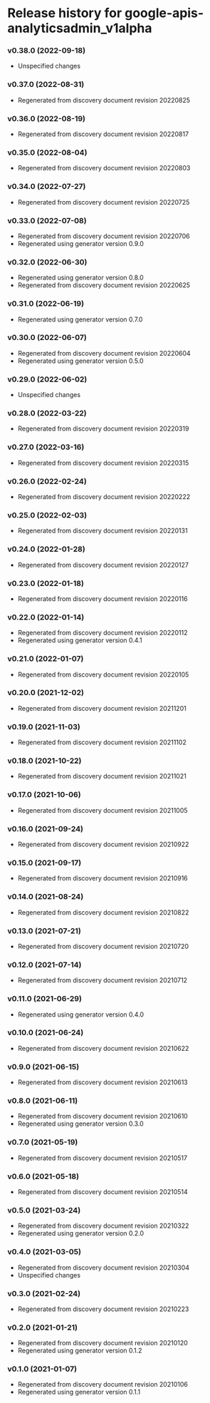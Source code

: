 # Release history for google-apis-analyticsadmin_v1alpha

### v0.38.0 (2022-09-18)

* Unspecified changes

### v0.37.0 (2022-08-31)

* Regenerated from discovery document revision 20220825

### v0.36.0 (2022-08-19)

* Regenerated from discovery document revision 20220817

### v0.35.0 (2022-08-04)

* Regenerated from discovery document revision 20220803

### v0.34.0 (2022-07-27)

* Regenerated from discovery document revision 20220725

### v0.33.0 (2022-07-08)

* Regenerated from discovery document revision 20220706
* Regenerated using generator version 0.9.0

### v0.32.0 (2022-06-30)

* Regenerated using generator version 0.8.0
* Regenerated from discovery document revision 20220625

### v0.31.0 (2022-06-19)

* Regenerated using generator version 0.7.0

### v0.30.0 (2022-06-07)

* Regenerated from discovery document revision 20220604
* Regenerated using generator version 0.5.0

### v0.29.0 (2022-06-02)

* Unspecified changes

### v0.28.0 (2022-03-22)

* Regenerated from discovery document revision 20220319

### v0.27.0 (2022-03-16)

* Regenerated from discovery document revision 20220315

### v0.26.0 (2022-02-24)

* Regenerated from discovery document revision 20220222

### v0.25.0 (2022-02-03)

* Regenerated from discovery document revision 20220131

### v0.24.0 (2022-01-28)

* Regenerated from discovery document revision 20220127

### v0.23.0 (2022-01-18)

* Regenerated from discovery document revision 20220116

### v0.22.0 (2022-01-14)

* Regenerated from discovery document revision 20220112
* Regenerated using generator version 0.4.1

### v0.21.0 (2022-01-07)

* Regenerated from discovery document revision 20220105

### v0.20.0 (2021-12-02)

* Regenerated from discovery document revision 20211201

### v0.19.0 (2021-11-03)

* Regenerated from discovery document revision 20211102

### v0.18.0 (2021-10-22)

* Regenerated from discovery document revision 20211021

### v0.17.0 (2021-10-06)

* Regenerated from discovery document revision 20211005

### v0.16.0 (2021-09-24)

* Regenerated from discovery document revision 20210922

### v0.15.0 (2021-09-17)

* Regenerated from discovery document revision 20210916

### v0.14.0 (2021-08-24)

* Regenerated from discovery document revision 20210822

### v0.13.0 (2021-07-21)

* Regenerated from discovery document revision 20210720

### v0.12.0 (2021-07-14)

* Regenerated from discovery document revision 20210712

### v0.11.0 (2021-06-29)

* Regenerated using generator version 0.4.0

### v0.10.0 (2021-06-24)

* Regenerated from discovery document revision 20210622

### v0.9.0 (2021-06-15)

* Regenerated from discovery document revision 20210613

### v0.8.0 (2021-06-11)

* Regenerated from discovery document revision 20210610
* Regenerated using generator version 0.3.0

### v0.7.0 (2021-05-19)

* Regenerated from discovery document revision 20210517

### v0.6.0 (2021-05-18)

* Regenerated from discovery document revision 20210514

### v0.5.0 (2021-03-24)

* Regenerated from discovery document revision 20210322
* Regenerated using generator version 0.2.0

### v0.4.0 (2021-03-05)

* Regenerated from discovery document revision 20210304
* Unspecified changes

### v0.3.0 (2021-02-24)

* Regenerated from discovery document revision 20210223

### v0.2.0 (2021-01-21)

* Regenerated from discovery document revision 20210120
* Regenerated using generator version 0.1.2

### v0.1.0 (2021-01-07)

* Regenerated from discovery document revision 20210106
* Regenerated using generator version 0.1.1

